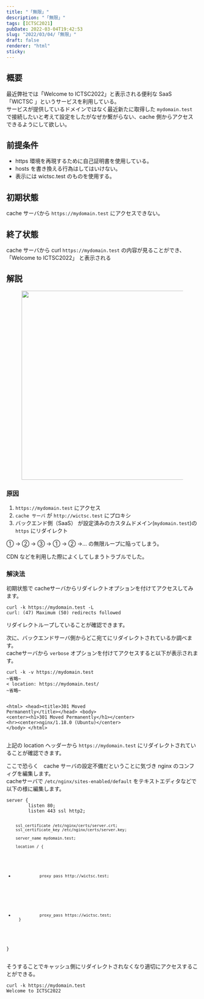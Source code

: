 ```yaml
---
title: "「無限」"
description: "「無限」"
tags: [ICTSC2021]
pubDate: 2022-03-04T19:42:53
slug: "2022/03/04/「無限」"
draft: false
renderer: "html"
sticky: 
---
```



<h2>概要</h2>



<p>最近弊社では「Welcome to ICTSC2022」と表示される便利な SaaS 「WICTSC 」というサービスを利用している。<br>
サービスが提供しているドメインではなく最近新たに取得した <code>mydomain.test</code> で接続したいと考えて設定をしたがなぜか繋がらない、cache 側からアクセスできるようにして欲しい。</p>



<h2>前提条件</h2>



<ul><li>https 環境を再現するために自己証明書を使用している。</li><li>hosts を書き換える行為はしてはいけない。</li><li>表示には wictsc.test のものを使用する。</li></ul>



<h2>初期状態</h2>



<p>cache サーバから <code>https://mydomain.test</code> にアクセスできない。</p>



<h2>終了状態</h2>



<p>cache サーバから curl <code>https://mydomain.test</code> の内容が見ることができ、「Welcome to ICTSC2022」 と表示される</p>



<h2>解説</h2>



<div class="wp-block-image"><figure class="aligncenter size-full"><img decoding="async" loading="lazy" width="1490" height="496" src="/images/wp/2022/03/418485210931459a29d6322ef6666446.png.webp" alt="" class="wp-image-3549"/></figure></div>



<h3>原因</h3>



<ol><li><code>https://mydomain.test</code> にアクセス</li><li><code>cache サーバ</code> が <code>http://wictsc.test</code> にプロキシ</li><li>バックエンド側（SaaS） が設定済みのカスタムドメイン(<code>mydomain.test</code>)の <code>https</code> にリダイレクト</li></ol>



<p>① -&gt; ② -&gt; ③ -&gt; ① -&gt; ② -&gt;… の無限ループに陥ってしまう。</p>



<p>CDN などを利用した際によくしてしまうトラブルでした。</p>



<h3>解決法</h3>



<p>初期状態で cacheサーバからリダイレクトオプションを付けてアクセスしてみます。</p>


<div class="wp-block-syntaxhighlighter-code "><pre class="brush: plain; title: ; title: ; notranslate" title=""><code>curl -k https://mydomain.test -L
curl: (47) Maximum (50) redirects followed</code></pre></div>


<p>リダイレクトループしていることが確認できます。</p>



<p>次に、バックエンドサーバ側からどこ宛てにリダイレクトされているか調べます。<br>
cacheサーバから <code>verbose</code> オプションを付けてアクセスすると以下が表示されます。</p>


<div class="wp-block-syntaxhighlighter-code "><pre class="brush: plain; title: ; title: ; notranslate" title=""><code>curl -k -v https://mydomain.test 
~省略~
&lt; location: https://mydomain.test/
~省略~

&lt;html&gt;
&lt;head&gt;&lt;title&gt;301 Moved Permanently&lt;/title&gt;&lt;/head&gt;
&lt;body&gt;
&lt;center&gt;&lt;h1&gt;301 Moved Permanently&lt;/h1&gt;&lt;/center&gt;
&lt;hr&gt;&lt;center&gt;nginx/1.18.0 (Ubuntu)&lt;/center&gt;
&lt;/body&gt;
&lt;/html&gt;</code></pre></div>


<p>上記の location ヘッダーから <code>https://mydomain.test</code> にリダイレクトされていることが確認できます。</p>



<p>ここで恐らく　cache サーバの設定不備だということに気づき nginx のコンフィグを編集します。<br>
cacheサーバで <code>/etc/nginx/sites-enabled/default</code> をテキストエディタなどで以下の様に編集します。</p>


<div class="wp-block-syntaxhighlighter-code "><pre class="brush: plain; title: ; title: ; notranslate" title=""><code>server {
        listen 80;
        listen 443 ssl http2;

        ssl_certificate /etc/nginx/certs/server.crt;
        ssl_certificate_key /etc/nginx/certs/server.key;

        server_name mydomain.test;

        location / {
-                proxy_pass http://wictsc.test;
+                proxy_pass https://wictsc.test;
        }
}</code></pre></div>


<p>そうすることでキャッシュ側にリダイレクトされなくなり適切にアクセスすることができる。</p>


<div class="wp-block-syntaxhighlighter-code "><pre class="brush: plain; title: ; title: ; notranslate" title=""><code>curl -k https://mydomain.test
Welcome to ICTSC2022</code></pre></div>